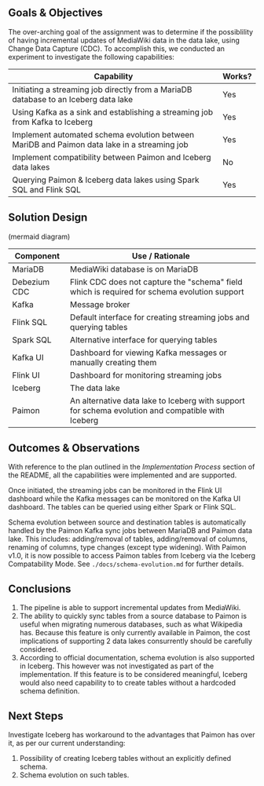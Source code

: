 ## Goals & Objectives
The over-arching goal of the assignment was to determine if the possiblility of
having incremental updates of MediaWiki data in the data lake, using Change Data Capture (CDC). To accomplish this, we conducted an experiment to investigate 
the following capabilities:

**Capability** | **Works?**
--- | ---
Initiating a streaming job directly from a MariaDB database to an Iceberg data lake | Yes
Using Kafka as a sink and establishing a streaming job from Kafka to Iceberg | Yes
Implement automated schema evolution between MariDB and Paimon data lake in a streaming job | Yes
Implement compatibility between Paimon and Iceberg data lakes | No
Querying Paimon & Iceberg data lakes using Spark SQL and Flink SQL | Yes

## Solution Design
(mermaid diagram)

**Component** | **Use / Rationale**
--- | ---
MariaDB | MediaWiki database is on MariaDB
Debezium CDC | Flink CDC does not capture the "schema" field which is required for schema evolution support
Kafka | Message broker
Flink SQL | Default interface for creating streaming jobs and querying tables
Spark SQL | Alternative interface for querying tables
Kafka UI | Dashboard for viewing Kafka messages or manually creating them
Flink UI | Dashboard for monitoring streaming jobs
Iceberg | The data lake
Paimon | An alternative data lake to Iceberg with support for schema evolution and compatible with Iceberg

## Outcomes & Observations
With reference to the plan outlined in the *Implementation Process* section of 
the README, all the capabilities were implemented and are supported.

Once initiated, the streaming jobs can be monitored in the Flink UI dashboard
while the Kafka messages can be monitored on the Kafka UI dashboard. The tables
can be queried using either Spark or Flink SQL.

Schema evolution between source and destination tables is automatically handled 
by the Paimon Kafka sync jobs between MariaDB and Paimon data lake. This 
includes: adding/removal of tables, adding/removal of columns, renaming of 
columns, type changes (except type widening). With Paimon v1.0, it is now 
possible to access Paimon tables from Iceberg via the Iceberg Compatability 
Mode. See `./docs/schema-evolution.md` for further details.

## Conclusions
1. The pipeline is able to support incremental updates from MediaWiki.
1. The ability to quickly sync tables from a source database to Paimon is useful
when migrating numerous databases, such as what Wikipedia has. Because this 
feature is only currently available in Paimon, the cost implications of 
supporting 2 data lakes consurrently should be carefully considered.
1. According to official documentation, schema evolution is also supported in 
Iceberg. This however was not investigated as part of the implementation. If this
feature is to be considered meaningful, Iceberg would also need capability to
to create tables without a hardcoded schema definition.

## Next Steps
Investigate Iceberg has workaround to the advantages that Paimon has over it,
as per our current understanding:
1. Possibility of creating Iceberg tables without an explicitly defined schema.
1. Schema evolution on such tables.
